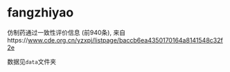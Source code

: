 # fangzhiyao
仿制药通过一致性评价信息 (前940条), 来自https://www.cde.org.cn/yzxpj/listpage/baccb6ea4350170164a8141548c32f2e

数据见`data`文件夹